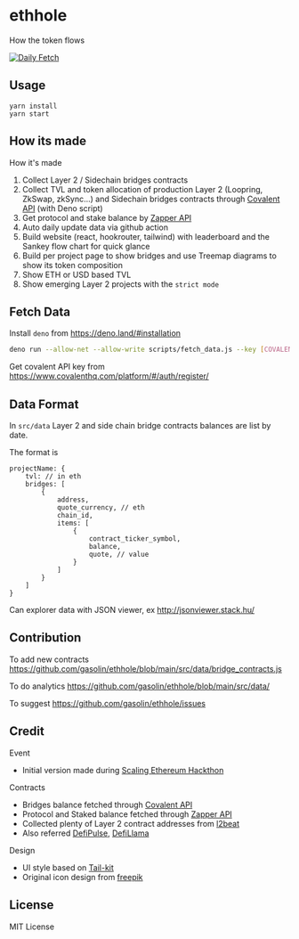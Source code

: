 # ethhole
How the token flows

[![Daily Fetch](https://github.com/gasolin/ethhole/actions/workflows/deno.yml/badge.svg)](https://github.com/gasolin/ethhole/actions/workflows/deno.yml)

## Usage

```
yarn install
yarn start
```

## How its made

How it's made
1. Collect Layer 2 / Sidechain bridges contracts
2. Collect TVL and token allocation of production Layer 2 (Loopring, ZkSwap, zkSync...) and Sidechain bridges contracts through [Covalent API](https://www.covalenthq.com/docs/api/#overview) (with Deno script)
3. Get protocol and stake balance by [Zapper API](https://docs.zapper.fi/zapper-api/api-guides)
4. Auto daily update data via github action
5. Build website (react, hookrouter, tailwind) with leaderboard and the Sankey flow chart for quick glance
6. Build per project page to show bridges and use Treemap diagrams to show its token composition
7. Show ETH or USD based TVL
8. Show emerging Layer 2 projects with the `strict mode`

## Fetch Data

Install `deno` from https://deno.land/#installation

```sh
deno run --allow-net --allow-write scripts/fetch_data.js --key [COVALENT_API_KEY]
```

Get covalent API key from https://www.covalenthq.com/platform/#/auth/register/


## Data Format

In `src/data` Layer 2 and side chain bridge contracts balances are list by date.

The format is

```
projectName: {
    tvl: // in eth
    bridges: [
        {
            address,
            quote_currency, // eth
            chain_id,
            items: [
                {
                    contract_ticker_symbol,
                    balance,
                    quote, // value
                }
            ]
        }
    ]
}
```

Can explorer data with JSON viewer, ex http://jsonviewer.stack.hu/

## Contribution

To add new contracts
https://github.com/gasolin/ethhole/blob/main/src/data/bridge_contracts.js

To do analytics
https://github.com/gasolin/ethhole/blob/main/src/data/

To suggest
https://github.com/gasolin/ethhole/issues

## Credit

Event

- Initial version made during [Scaling Ethereum Hackthon](https://scaling.ethglobal.co/)

Contracts

- Bridges balance fetched through [Covalent API](https://www.covalenthq.com/docs/api/#overview)
- Protocol and Staked balance fetched through [Zapper API](https://docs.zapper.fi/zapper-api/api-guides)
- Collected plenty of Layer 2 contract addresses from [l2beat](https://www.l2beat.com/)
- Also referred [DefiPulse](https://github.com/ConcourseOpen/DeFi-Pulse-Adapters/tree/master/projects), [DefiLlama](https://github.com/DefiLlama/DefiLlama-Adapters/tree/main/projects)

Design

- UI style based on [Tail-kit](https://www.tailwind-kit.com/)
- Original icon design from [freepik](https://www.flaticon.com/free-icon/hole_595435?term=hole&related_id=595435)

## License

MIT License
